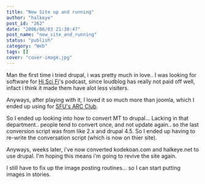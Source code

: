 ```yaml
---
title: "New Site up and running"
author: "halkeye"
post_id: "262"
date: "2006/06/03 21:30:47"
post_name: "new_site_and_running"
status: "publish"
category: "Web"
tags: []
cover: "cover-image.jpg"
---
```


Man the first time i tried drupal, i was pretty much in love.. I was looking for software for [Hi Sci Fi](https://www.hiscifi.com)'s podcast, since loudblog has really not paid off well, infact i think it made them have alot less visiters.

Anyways, after playing with it, I loved it so much more than joomla, which I ended up using for [SFU's ARC Club](https://www.sfuarc.com).

So I ended up looking into how to convert MT to drupal... Lacking in that department.. people tend to convert once, and not update again.. so the last conversion script was from like 2.x and drupal 4.5. So I ended up having to re-write the conversation script (which is now on thier site).

Anyways, weeks later, i've now converted kodekoan.com and halkeye.net to use drupal. I'm hoping this means i'm going to revive the site again.

I still have to fix up the image posting routines... so I can start putting images in stories.
